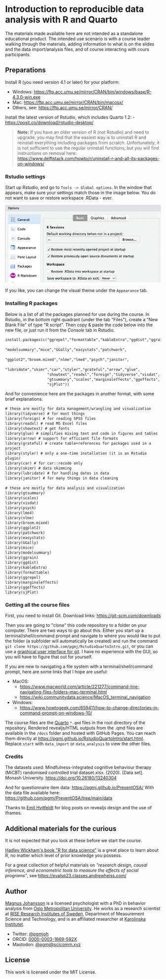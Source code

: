 # Introduction to reproducible data analysis with R and Quarto

The materials made available here are not intended as a standalone educational product. The intended use scenario is with a course leader walking through the materials, adding information to what is on the slides and the data import/analysis files, and of course interacting with cours participants.

## Preparations

Install R (you need version 4.1 or later) for your platform: 

- Windows: <https://ftp.acc.umu.se/mirror/CRAN/bin/windows/base/R-4.3.0-win.exe> 
- Mac: <https://ftp.acc.umu.se/mirror/CRAN/bin/macosx/> 
- Others, see: <https://ftp.acc.umu.se/mirror/CRAN/>

Install the latest version of Rstudio, which includes Quarto 1.2: - <https://posit.co/download/rstudio-desktop/>

> **Note:** If you have an older version of R (not Rstudio) and need to upgrade, you may find that the easiest way is to uninstall R and reinstall everything including packages from scratch. Unfortunately, it is not sufficient to use the regular uninstall functions, but you will find instructions on removal here: https://www.delftstack.com/howto/r/uninstall-r-and-all-its-packages-on-windows/


### Rstudio settings

Start up Rstudio, and go to `Tools -> Global options`. In the window that appears, make sure your settings match those in the image below. You do not want to save or restore workspace .RData - ever.

![Screenshot from Rstudio global options](images/rstudioSettings.png)

If you like, you can change the visual theme under the `Appearance` tab.

### Installing R packages

Below is a list of all the packages planned for use during the course. In Rstudio, in the bottom right quadrant (under the tab "Files"), create a "New Blank File" of type "R script". Then copy & paste the code below into the new file, or just run it from the *Console* tab in Rstudio.

```
install.packages(c("ggrepel","formattable","kableExtra","ggdist","ggrain",
                   "modelsummary","mice","GGally","easystats","patchwork",
                   "ggplot2","broom.mixed","nlme","lme4","psych","janitor",
                   "lubridate","skimr","car","styler","grateful","arrow","glue",
                   "showtext","readxl","foreign","tidyverse","visdat",
                   "gtsummary","scales","marginaleffects","ggeffects",
                   "sjPlot"))
```

And for convenience here are the packages in another format, with some brief explanations.

```
# these are mostly for data management/wrangling and visualization
library(tidyverse) # for most things
library(foreign) # for reading SPSS files
library(readxl) # read MS Excel files
library(showtext) # get fonts
library(glue) # simplifies mixing text and code in figures and tables
library(arrow) # support for efficient file formats
library(grateful) # create table+references for packages used in a project
library(styler) # only a one-time installation (it is an Rstudio plugin)
library(car) # for car::recode only
library(skimr) # data skimming
library(lubridate) # for handling dates in data
library(janitor) # for many things in data cleaning

# these are mostly for data analysis and visualization
library(gtsummary)
library(scales)
library(visdat)
library(psych)
library(lme4)
library(nlme)
library(broom.mixed)
library(ggplot2)
library(patchwork)
library(easystats)
library(GGally)
library(mice)
library(modelsummary)
library(ggrain)
library(ggdist)
library(kableExtra)
library(formattable)
library(ggrepel)
library(marginaleffects)
library(ggeffects)
library(sjPlot)
```

### Getting all the course files

First, you need to install Git. Download links: <https://git-scm.com/downloads>

Then you are going to "clone" this code repository to a folder on your
computer. There are two ways to go about this. Either you start up a terminal/shell/command prompt and navigate to where you would like to put the folder (a subfolder will automatically be created) and run the command `git clone https://github.com/pgmj/RstudioQuartoIntro.git`, or you can use a [graphical user interface for git](https://git-scm.com/downloads/guis). I have no experience with the GUI, so you will have to figure that out for yourself.

If you are new to navigating a file system with a terminal/shell/command prompt, here are some links that I hope are useful:

- MacOS: 
  - <https://www.macworld.com/article/221277/command-line-navigating-files-folders-mac-terminal.html>
  - <https://wiki.communitydata.science/MacOS_terminal_navigation>
- Windows: 
  - <https://www.howtogeek.com/659411/how-to-change-directories-in-command-prompt-on-windows-10/>

The course files are the [Quarto](https://quarto.org) `*.qmd` files in the root directory of the repository. Rendered revealjs/HTML outputs from the .qmd files are available in the `/docs` folder and hosted with GitHub Pages. You can reach them directly at <https://pgmj.github.io/RstudioQuartoIntro/start.html>. Replace `start` with `data_import` or `data_analysis` to view the other files.

### Credits

The datasets used:
Mindfulness-integrated cognitive behaviour therapy (MiCBT) randomised controlled trial dataset.xlsx. (2020). [Data set]. Monash University. https://doi.org/10.26180/13240304

And for questionnaire item data: https://pgmj.github.io/PreventOSA/
With the data file available here: https://github.com/pgmj/PreventOSA/tree/main/data

Thanks to [Emil Hvitfeldt](https://github.com/EmilHvitfeldt) for blog posts on revealjs design and the use of iframes.

## Additional materials for the curious

It is not expected that you look at these before we start the course.

[Hadley Wickham's book "R for data science"](https://r4ds.hadley.nz/) is a great place to learn about R, no matter which level of prior knowledge you possess.

For a great collection of helpful materials on *"research design, causal inference, and econometric tools to measure the effects of social programs"*, see <https://evalsp23.classes.andrewheiss.com/>

## Author

[Magnus Johansson](https://www.ri.se/en/person/magnus-p-johansson) is a licensed psychologist with a PhD in behavior analysis from [Oslo Metropolitan University](https://www.oslomet.no/en/study/hv/behaviour-analysis-phd). He works as a research scientist at [RISE Research Institutes of Sweden](https://ri.se/en), Department of Measurement Science and Technology, and is an affiliated researcher at [Karolinska Institutet](https://medarbetare.ki.se/orgid/52082137). 
- Twitter: [\@pgmjoh](https://twitter.com/pgmjoh) 
- ORCID: [0000-0003-1669-592X](https://orcid.org/0000-0003-1669-592X) 
- Mastodon: [\@pgmj\@scicomm.xyz](https://scicomm.xyz/@pgmj)

## License

This work is licensed under the MIT License.
